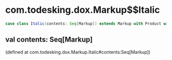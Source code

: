 # com.todesking.dox.Markup$$Italic


```scala
case class Italic(contents: Seq[Markup]) extends Markup with Product with Serializable
```


 val contents: Seq[Markup]
---------------------------

(defined at com.todesking.dox.Markup.Italic#contents:Seq[Markup])

